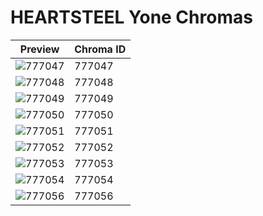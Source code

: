 # HEARTSTEEL Yone Chromas

| Preview | Chroma ID |
|---------|-----------|
| ![777047](https://raw.communitydragon.org/latest/plugins/rcp-be-lol-game-data/global/default/v1/champion-chroma-images/777/777047.png) | 777047 |
| ![777048](https://raw.communitydragon.org/latest/plugins/rcp-be-lol-game-data/global/default/v1/champion-chroma-images/777/777048.png) | 777048 |
| ![777049](https://raw.communitydragon.org/latest/plugins/rcp-be-lol-game-data/global/default/v1/champion-chroma-images/777/777049.png) | 777049 |
| ![777050](https://raw.communitydragon.org/latest/plugins/rcp-be-lol-game-data/global/default/v1/champion-chroma-images/777/777050.png) | 777050 |
| ![777051](https://raw.communitydragon.org/latest/plugins/rcp-be-lol-game-data/global/default/v1/champion-chroma-images/777/777051.png) | 777051 |
| ![777052](https://raw.communitydragon.org/latest/plugins/rcp-be-lol-game-data/global/default/v1/champion-chroma-images/777/777052.png) | 777052 |
| ![777053](https://raw.communitydragon.org/latest/plugins/rcp-be-lol-game-data/global/default/v1/champion-chroma-images/777/777053.png) | 777053 |
| ![777054](https://raw.communitydragon.org/latest/plugins/rcp-be-lol-game-data/global/default/v1/champion-chroma-images/777/777054.png) | 777054 |
| ![777056](https://raw.communitydragon.org/latest/plugins/rcp-be-lol-game-data/global/default/v1/champion-chroma-images/777/777056.png) | 777056 |